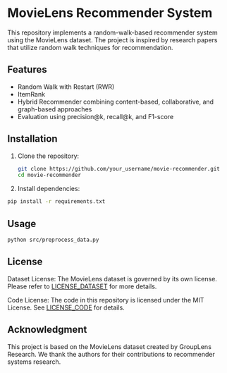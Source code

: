 # MovieLens Recommender System

This repository implements a random-walk-based recommender system using the MovieLens dataset. The project is inspired by research papers that utilize random walk techniques for recommendation.

## Features
- Random Walk with Restart (RWR)
- ItemRank
- Hybrid Recommender combining content-based, collaborative, and graph-based approaches
- Evaluation using precision@k, recall@k, and F1-score

## Installation
1. Clone the repository:
   ```bash
   git clone https://github.com/your_username/movie-recommender.git
   cd movie-recommender
2. Install dependencies:
  ```bash
  pip install -r requirements.txt
  ```
## Usage
```bash
python src/preprocess_data.py
```
## License
Dataset License: The MovieLens dataset is governed by its own license. Please refer to [LICENSE_DATASET](LICENSE_DATASET) for more details.

Code License: The code in this repository is licensed under the MIT License. See [LICENSE_CODE](LICENSE) for details.

## Acknowledgment
This project is based on the MovieLens dataset created by GroupLens Research. We thank the authors for their contributions to recommender systems research.
